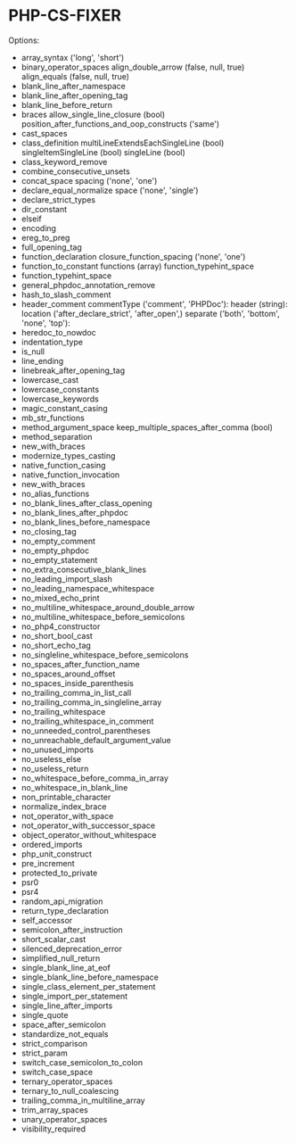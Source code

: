# PHP-CS-FIXER


Options:  
- array_syntax ('long', 'short')
- binary_operator_spaces align_double_arrow (false, null, true) align_equals (false, null, true)
- blank_line_after_namespace
- blank_line_after_opening_tag
- blank_line_before_return
- braces allow_single_line_closure (bool) position_after_functions_and_oop_constructs ('same')
- cast_spaces
- class_definition multiLineExtendsEachSingleLine (bool) singleItemSingleLine (bool) singleLine (bool)
- class_keyword_remove
- combine_consecutive_unsets
- concat_space spacing ('none', 'one')
- declare_equal_normalize space ('none', 'single')
- declare_strict_types
- dir_constant
- elseif
- encoding
- ereg_to_preg
- full_opening_tag
- function_declaration closure_function_spacing ('none', 'one')
- function_to_constant functions (array) function_typehint_space
- function_typehint_space
- general_phpdoc_annotation_remove
- hash_to_slash_comment
- header_comment commentType ('comment', 'PHPDoc'):
    header (string): location ('after_declare_strict', 'after_open',) separate ('both', 'bottom', 'none', 'top'):
- heredoc_to_nowdoc
- indentation_type
- is_null
- line_ending
- linebreak_after_opening_tag
- lowercase_cast
- lowercase_constants
- lowercase_keywords
- magic_constant_casing
- mb_str_functions
- method_argument_space keep_multiple_spaces_after_comma (bool)
- method_separation
- new_with_braces
- modernize_types_casting
- native_function_casing
- native_function_invocation
- new_with_braces
- no_alias_functions
- no_blank_lines_after_class_opening
- no_blank_lines_after_phpdoc
- no_blank_lines_before_namespace
- no_closing_tag
- no_empty_comment
- no_empty_phpdoc
- no_empty_statement
- no_extra_consecutive_blank_lines
- no_leading_import_slash
- no_leading_namespace_whitespace
- no_mixed_echo_print  
- no_multiline_whitespace_around_double_arrow
- no_multiline_whitespace_before_semicolons
- no_php4_constructor
- no_short_bool_cast
- no_short_echo_tag
- no_singleline_whitespace_before_semicolons
- no_spaces_after_function_name
- no_spaces_around_offset
- no_spaces_inside_parenthesis
- no_trailing_comma_in_list_call
- no_trailing_comma_in_singleline_array
- no_trailing_whitespace
- no_trailing_whitespace_in_comment
- no_unneeded_control_parentheses
- no_unreachable_default_argument_value
- no_unused_imports
- no_useless_else
- no_useless_return
- no_whitespace_before_comma_in_array
- no_whitespace_in_blank_line
- non_printable_character
- normalize_index_brace
- not_operator_with_space
- not_operator_with_successor_space
- object_operator_without_whitespace
- ordered_imports
- php_unit_construct
- pre_increment
- protected_to_private
- psr0
- psr4
- random_api_migration
- return_type_declaration
- self_accessor
- semicolon_after_instruction
- short_scalar_cast
- silenced_deprecation_error
- simplified_null_return
- single_blank_line_at_eof
- single_blank_line_before_namespace
- single_class_element_per_statement
- single_import_per_statement
- single_line_after_imports
- single_quote
- space_after_semicolon
- standardize_not_equals
- strict_comparison
- strict_param
- switch_case_semicolon_to_colon
- switch_case_space
- ternary_operator_spaces
- ternary_to_null_coalescing
- trailing_comma_in_multiline_array
- trim_array_spaces
- unary_operator_spaces
- visibility_required
